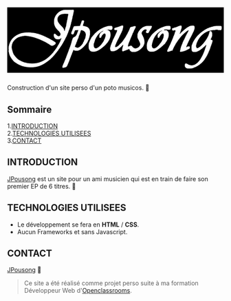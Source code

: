 # ![JPousong](./img/Jpousong.png)

Construction d'un site perso d'un poto musicos. :guitar:

## Sommaire

1.[INTRODUCTION](#introduction)  
2.[TECHNOLOGIES UTILISEES](#technologies-utilisees)  
3.[CONTACT](#contact)

## INTRODUCTION

[JPousong](https://fredtams79.github.io/Jpousong/) est un site pour un ami musicien qui est en train de faire son premier EP de 6 titres. :minidisc:

## TECHNOLOGIES UTILISEES

- Le développement se fera en **HTML** / **CSS**.
- Aucun Frameworks et sans Javascript.

## CONTACT

[JPousong](https://fredtams79.github.io/Jpousong/) :musical_note:

> Ce site a été réalisé comme projet perso suite à ma formation Développeur Web
> d'[Openclassrooms](https://openclassrooms.com/fr/paths/185-developpeur-web).
